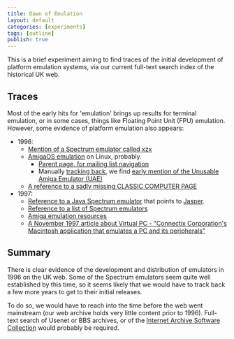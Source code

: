 ```yaml
---
title: Dawn of Emulation
layout: default
categories: [experiments]
tags: [outline]
publish: true
---
```


This is a brief experiment aiming to find traces of the initial development of platform emulation systems, via our current full-text search index of the historical UK web.

## Traces ##

Most of the early hits for 'emulation' brings up results for terminal emulation, or in some cases, things like Floating Point Unit (FPU) emulation. However, some evidence of platform emulation also appears:

* 1996:
    * [Mention of a Spectrum emulator called xzx](http://web.archive.org/web/19961206054641/http://aire.ncl.ac.uk:80/Atari/Mailing-Lists/Linux-m68k-phil-List.199607/31ED7278.44B8@hidro1.ist.utl.pt.text)
    * [AmigaOS emulation](http://web.archive.org/web/19961205232744/http://aire.ncl.ac.uk:80/Atari/Mailing-Lists/Linux-m68k-phil-List.199610/925.6877T790T2528@skylink.it.text) on Linux, probably.
        * [Parent page, for mailing list navigation](http://web.archive.org/web/19961115075527/http://aire.ncl.ac.uk:80/Atari/Mailing-Lists/Linux-m68k-phil-List.199610/Index.html)
        * Manually [tracking back](http://web.archive.org/web/19961115075916/http://aire.ncl.ac.uk/Atari/Mailing-Lists/Linux-m68k-phil-List.199601/Index.html), we find [early mention of the Unusable Amiga Emulator (UAE)](http://web.archive.org/web/19961207003444/http://aire.ncl.ac.uk/Atari/Mailing-Lists/Linux-m68k-phil-List.199601/Pine.SOL.3.91.960129083440.7606A-100000@g220-3.text)
    * [A reference to a sadly missing CLASSIC COMPUTER PAGE](http://web.archive.org/web/19961229050917/http://www.zenn.demon.co.uk:80/)
* 1997:
    * [Reference to a Java Spectrum emulator](http://web.archive.org/web/19970412175540/http://www.wildcard.demon.co.uk:80/dev/java.html) that points to [Jasper](http://web.archive.org/web/19980210232053/http://www.spectrum.lovely.net/).
    * [Reference to a list of Spectrum emulators](http://web.archive.org/web/19970122191442/http://vlsi2.elsy.cf.ac.uk:80/bright/bookmark.html)
    * [Amiga emulation resources](http://web.archive.org/web/19970412022342/http://www.weirdscience.co.uk:80/amiga/miscemu.htm)
    * [A November 1997 article about Virtual PC - "Connectix Corporation's Macintosh application that emulates a PC and its peripherals"](http://web.archive.org/web/19981202030157/http://www.byte.com/art/9711/sec4/art4.htm)

## Summary ##

There is clear evidence of the development and distribution of emulators in 1996 on the UK web. Some of the Spectrum emulators seem quite well established by this time, so it seems likely that we would have to track back a few more years to get to their initial releases.

To do so, we would have to reach into the time before the web went mainstream (our web archive holds very little content prior to 1996). Full-text search of Usenet or BBS archives, or of the [Internet Archive Software Collection](https://archive.org/details/software) would probably be required.